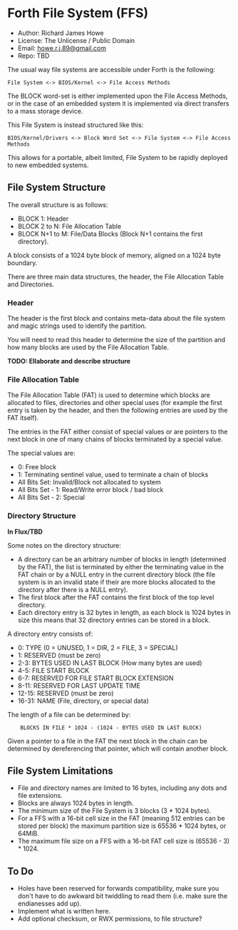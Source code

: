 # Forth File System (FFS)

* Author: Richard James Howe
* License: The Unlicense / Public Domain
* Email: howe.r.j.89@gmail.com
* Repo: TBD

The usual way file systems are accessible under Forth is the following:

	File System <-> BIOS/Kernel <-> File Access Methods

The BLOCK word-set is either implemented upon the File Access Methods, or
in the case of an embedded system it is implemented via direct transfers
to a mass storage device.

This File System is instead structured like this:

	BIOS/Kernel/Drivers <-> Block Word Set <-> File System <-> File Access Methods

This allows for a portable, albeit limited, File System to be rapidly
deployed to new embedded systems.


## File System Structure

The overall structure is as follows:

* BLOCK 1:        Header
* BLOCK 2 to N:   File Allocation Table
* BLOCK N+1 to M: File/Data Blocks (Block N+1 contains the first directory).

A block consists of a 1024 byte block of memory, aligned on a 1024
byte boundary.

There are three main data structures, the header, the File Allocation
Table and Directories.

### Header

The header is the first block and contains meta-data about the file
system and magic strings used to identify the partition. 

You will need to read this header to determine the size of the
partition and how many blocks are used by the File Allocation Table.

**TODO: Ellaborate and describe structure**

### File Allocation Table

The File Allocation Table (FAT) is used to determine which blocks
are allocated to files, directories and other special uses (for example
the first entry is taken by the header, and then the following entries
are used by the FAT itself).

The entries in the FAT either consist of special values or are
pointers to the next block in one of many chains of blocks terminated
by a special value.

The special values are:

* 0: Free block
* 1: Terminating sentinel value, used to terminate a chain of blocks
* All Bits Set: Invalid/Block not allocated to system
* All Bits Set - 1: Read/Write error block / bad block
* All Bits Set - 2: Special

### Directory Structure

**In Flux/TBD**

Some notes on the directory structure:

* A directory can be an arbitrary number of blocks in length (determined
by the FAT), the list is terminated by either the terminating value in
the FAT chain or by a NULL entry in the current directory block (the
file system is in an invalid state if their are more blocks allocated to
the directory after there is a NULL entry).
* The first block after the FAT contains the first block of the top
level directory.
* Each directory entry is 32 bytes in length, as each block is 1024 bytes
in size this means that 32 directory entries can be stored in a block.

A directory entry consists of:

* 0:     TYPE (0 = UNUSED, 1 = DIR, 2 = FILE, 3 = SPECIAL)
* 1:     RESERVED (must be zero)
* 2-3:   BYTES USED IN LAST BLOCK (How many bytes are used)
* 4-5:   FILE START BLOCK
* 6-7:   RESERVED FOR FILE START BLOCK EXTENSION
* 8-11:  RESERVED FOR LAST UPDATE TIME
* 12-15: RESERVED (must be zero)
* 16-31: NAME (File, directory, or special data)

The length of a file can be determined by:

        BLOCKS IN FILE * 1024 - (1024 - BYTES USED IN LAST BLOCK)

Given a pointer to a file in the FAT the next block in the chain
can be determined by dereferencing that pointer, which will contain
another block.

## File System Limitations

* File and directory names are limited to 16 bytes, including any
dots and file extensions.
* Blocks are always 1024 bytes in length.
* The minimum size of the File System is 3 blocks (3 * 1024 bytes).
* For a FFS with a 16-bit cell size in the FAT (meaning 512 entries
can be stored per block) the maximum partition size is 65536 * 1024
bytes, or 64MiB.
* The maximum file size on a FFS with a 16-bit FAT cell size is
(65536 - 3) * 1024.

## To Do

* Holes have been reserved for forwards compatibility, make sure
you don't have to do awkward bit twiddling to read them (i.e. make
sure the endianesses add up).
* Implement what is written here.
* Add optional checksum, or RWX permissions, to file structure?
